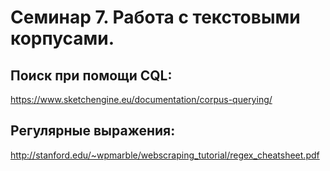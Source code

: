 # Семинар 7. Работа с текстовыми корпусами.


## Поиск при помощи CQL:
<https://www.sketchengine.eu/documentation/corpus-querying/>

## Регулярные выражения:
<http://stanford.edu/~wpmarble/webscraping_tutorial/regex_cheatsheet.pdf>
